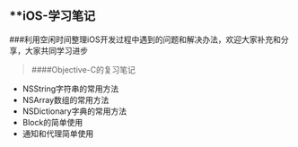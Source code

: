 ## **iOS-学习笔记
###利用空闲时间整理iOS开发过程中遇到的问题和解决办法，欢迎大家补充和分享，大家共同学习进步
>####Objective-C的复习笔记
* NSString字符串的常用方法
* NSArray数组的常用方法
* NSDictionary字典的常用方法
* Block的简单使用
* 通知和代理简单使用
